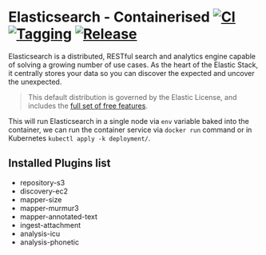 # Elasticsearch - Containerised [![CI](https://github.com/saidsef/elasticsearch-containerised/actions/workflows/docker.yml/badge.svg)](#installed-plugins-list) [![Tagging](https://github.com/saidsef/elasticsearch-containerised/actions/workflows/tagging.yml/badge.svg)](#installed-plugins-list) [![Release](https://github.com/saidsef/elasticsearch-containerised/actions/workflows/release.yml/badge.svg)](#installed-plugins-list)

Elasticsearch is a distributed, RESTful search and analytics engine capable of solving a growing number of use cases. As the heart of the Elastic Stack, it centrally stores your data so you can discover the expected and uncover the unexpected.

>This default distribution is governed by the Elastic License, and includes the [full set of free features](https://www.elastic.co/subscriptions).

This will run Elasticsearch in a single node via `env` variable baked into the container, we can run the container service via `docker run` command or in Kubernetes `kubectl apply -k deployment/`.

## Installed Plugins list

- repository-s3
- discovery-ec2
- mapper-size
- mapper-murmur3
- mapper-annotated-text
- ingest-attachment
- analysis-icu
- analysis-phonetic
